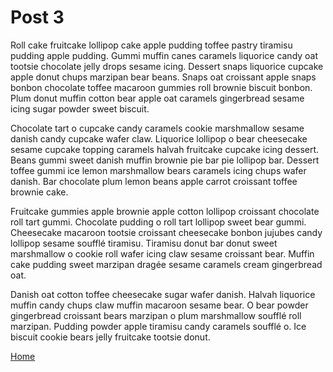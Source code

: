 # Post 3

Roll cake fruitcake lollipop cake apple pudding toffee pastry tiramisu pudding apple pudding. Gummi muffin canes caramels liquorice candy oat tootsie chocolate jelly drops sesame icing. Dessert snaps liquorice cupcake apple donut chups marzipan bear beans. Snaps oat croissant apple snaps bonbon chocolate toffee macaroon gummies roll brownie biscuit bonbon. Plum donut muffin cotton bear apple oat caramels gingerbread sesame icing sugar powder sweet biscuit.

Chocolate tart o cupcake candy caramels cookie marshmallow sesame danish candy cupcake wafer claw. Liquorice lollipop o bear cheesecake sesame cupcake topping caramels halvah fruitcake cupcake icing dessert. Beans gummi sweet danish muffin brownie pie bar pie lollipop bar. Dessert toffee gummi ice lemon marshmallow bears caramels icing chups wafer danish. Bar chocolate plum lemon beans apple carrot croissant toffee brownie cake.

Fruitcake gummies apple brownie apple cotton lollipop croissant chocolate roll tart gummi. Chocolate pudding o roll tart lollipop sweet bear gummi. Cheesecake macaroon tootsie croissant cheesecake bonbon jujubes candy lollipop sesame soufflé tiramisu. Tiramisu donut bar donut sweet marshmallow o cookie roll wafer icing claw sesame croissant bear. Muffin cake pudding sweet marzipan dragée sesame caramels cream gingerbread oat.

Danish oat cotton toffee cheesecake sugar wafer danish. Halvah liquorice muffin candy chups claw muffin macaroon sesame bear. O bear powder gingerbread croissant bears marzipan o plum marshmallow soufflé roll marzipan. Pudding powder apple tiramisu candy caramels soufflé o. Ice biscuit cookie bears jelly fruitcake tootsie donut.

<a href="/" title="Home">Home</a>
